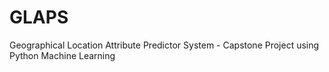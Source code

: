 # GLAPS
Geographical Location Attribute Predictor System - Capstone Project using Python Machine Learning
